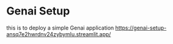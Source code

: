 # Genai Setup
this is to deploy a simple Genai application
https://genai-setup-ansq7e2hwrdnv24zybymlu.streamlit.app/
